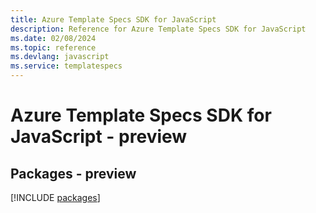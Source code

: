 ```yaml
---
title: Azure Template Specs SDK for JavaScript
description: Reference for Azure Template Specs SDK for JavaScript
ms.date: 02/08/2024
ms.topic: reference
ms.devlang: javascript
ms.service: templatespecs
---
```

# Azure Template Specs SDK for JavaScript - preview
## Packages - preview
[!INCLUDE [packages](template-specs-index.md)]